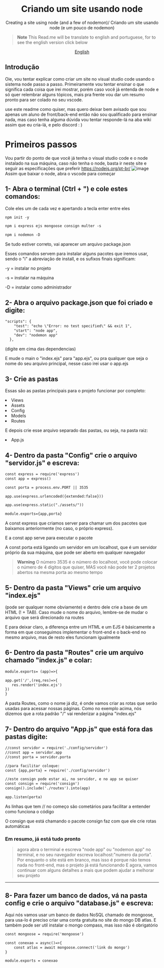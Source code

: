 <p align="center">
 <h1 align="center">Criando um site usando node</h2>
 <p align="center">Creating a site using node (and a few of nodemon)/ Criando um site usando node (e um pouco de nodemon)</p>
</p>


> **Note**
> This Read.me will be translate to english and portuguese, for to see the english version click below
<p align="center">
    <a href="README.md">English</a>
</p>


## Introdução
Oie, vou tentar explicar como criar um site no visual studio code usando o sistema node passo a passo.
Primeiramente vou tentar ensinar o que significa cada coisa que irei mostrar, porém caso você já entenda de node e só quer relembrar alguns tópicos, mais pra frente vou dar um resumo pronto para ser colado no seu vscode. 

use este readme como quiser, mas quero deixar bem avisado que sou apenas um aluno de front/back-end então não sou qualificado para ensinar nada, mas caso tenha alguma dúvida vou tentar responde-lá na aba wiki assim que eu cria-lá, e pelo discord : )

# Primeiros passos
Vou partir do ponto de que você já tenha o visual studio code e o node instalado na sua máquina, caso não tenha o node, basta ir neste site e seguir as especificações que preferir https://nodejs.org/pt-br/
<a align="center">
 ![image](https://user-images.githubusercontent.com/84513178/209035679-1ecaccb3-7f33-49bb-aea3-a1055c8abea3.png)
 </a>
Assim que baixar o node, abra o vscode para começar

## 1- Abra o terminal (Ctrl + ") e cole estes comandos:
Cole eles um de cada vez e apertando a tecla enter entre eles

```md
npm init -y
```
```md
npm i express ejs mongoose consign multer -s
```
```md
npm i nodemon -D
```

Se tudo estiver correto, vai aparecer um arquivo package.json


Esses comandos servem para instalar alguns pacotes que iremos usar, sendo o "i" a abreviação de install, e os sufixos finais significam:

-y = instalar no projeto 

-s = instalar na máquina

-D = instalar como administrador

## 2- Abra o arquivo package.json que foi criado e digite:

```md
"scripts": {
    "test": "echo \"Error: no test specified\" && exit 1",
    "start": "node app",
    "dev": "nodemon app"
  },
```

(digite em cima das dependencias)

E mude o main o "index.ejs" para "app.ejs", ou pra qualquer que seja o nome do seu arquivo principal, nesse caso irei usar o app.ejs

## 3- Crie as pastas

Essas são as pastas principais para o projeto funcionar por completo:
<li>
Views
</li>
<li>
Assets
</li>
<li>
Config
</li>
<li>
Models
</li>
<li>
Routes
</li>


E depois crie esse arquivo separado das pastas, ou seja, na pasta raiz:


<li>
 App.js
 </li>
 
 ## 4- Dentro da pasta "Config" crie o arquivo "servidor.js" e escreva:
 
```md
const express = require('express')
const app = express()

const porta = process.env.PORT || 3535

app.use(express.urlencoded({extended:false}))

app.use(express.static("./assets/"))

module.exports={app,porta} 
```

A const express que criamos server para chamar um dos pacotes que baixamos anteriormente (no caso, o próprio express).

E a const app serve para executar o pacote 


A const porta está ligando um servidor em um localhost, que é um servidor próprio da sua máquina, que pode ser aberto em qualquer navegador

>**Warning**
>O número 3535 é o número do localhost, você pode colocar o número de 4 digitos que quiser, MAS você não pode ter 2 projetos abertos na mesma porta ao mesmo tempo


## 5- Dentro da pasta "Views" crie um arquivo "index.ejs"

(pode ser qualquer nome obviamente) e dentro dele crie a base de um HTML (! + TAB). Caso mude o nome do arquivo, lembre-se de mudar o arquivo que será direcionado na routes 

E para deixar claro, a diferença entre um HTML e um EJS é básicamente a forma em que conseguimos implementar o front-end e o back-end no mesmo arquivo, mas de resto eles funcionam igualmente

## 6- Dentro da pasta "Routes" crie um arquivo chamado "index.js" e colar:

```md
module.exports= (app)=>{

app.get('/',(req,res)=>{
   res.render('index.ejs')
})
}
```

A pasta Routes, como o nome já diz, é onde vamos criar as rotas que serão usadas para acessar nossas páginas. Como no exemplo acima, nós dizemos que a rota padrão "/" vai renderizar a página "index.ejs"

## 7- Dentro do arquivo "App.js" que está fora das pastas digite:

```md
//const servidor = require('./config/servidor')
//const app = servidor.app
//const porta = servidor.porta

//para facilitar coloque:
const {app,porta} = require('./config/servidor')

//este consign pode estar ai, no servidor, e no app se quiser
const consign = require('consign') 
consign().include('./routes').into(app)

app.listen(porta)
```

As linhas que tem // no começo são cometários para facilitar a entender como funciona o código

O consign que está chamando o pacote consign faz com que ele crie rotas automáticas


### Em resumo, já está tudo pronto
>agora abra o terminal e escreva "node app" ou "nodemon app" no terminal, e no seu navegador escreva localhost:"numero da porta". 
> Por enquanto o site está em branco, mas isso é porque não temos nada no front-end, mas o projeto já está funcionando
>E agora, vamos continuar com alguns detalhes a mais que podem ajudar a melhorar seu projeto


* * *


## 8- Para fazer um banco de dados, vá na pasta config e crie o arquivo "database.js" e escreva:

Aqui nós vamos usar um banco de dados NoSQL chamado de mongoose, para usa-lo é preciso criar uma conta gratuita no site do mongo DB atlas. E também pode ser util instalar o mongo compass, mas isso não é obrigatório
```md
const mongoose = require('mongoose')

const conexao = async()=>{
    const atlas = await mongoose.connect('link do mongo')
}

module.exports = conexao
```
